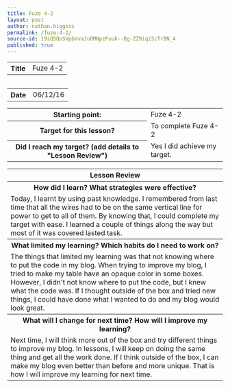 ```yaml
---
title: Fuze 4-2
layout: post
author: nathan.higgins
permalink: /fuze-4-2/
source-id: 19iQ5QoSVpbVvaJuOMNpzFuuk--Bg-ZZ9iqi5cTrBN_4
published: true
---
```

<table>
  <tr>
    <th>Title</th>
    <td>Fuze 4-2</td>
  <tr>
<table>

<table>
  <tr>
    <th>Date</th>
    <td>06/12/16</td>
  </tr>
</table>


<table>
  <tr>
    <th>Starting point:</th>
    <td>Fuze 4-2</td>
  </tr>
  <tr>
    <th>Target for this lesson?</th>
    <td>To complete Fuze 4-2</td>
  </tr>
  <tr>
    <th>Did I reach my target? 
(add details to "Lesson Review")</th>
    <td> Yes I did achieve my target.</td>
  </tr>
</table>


<table>
  <tr>
    <th>Lesson Review</th>
  </tr>
  <tr>
    <th>How did I learn? What strategies were effective? </th>
  </tr>
  <tr>
    <td>Today, I learnt by using past knowledge. I remembered from last time that all the wires had to be on the same vertical line for power to get to all of them. By knowing that, I could complete my target with ease. I learned a couple of things along the way but most of it was covered lasted task.</td>
  </tr>
  <tr>
    <th>What limited my learning? Which habits do I need to work on? </th>
  </tr>
  <tr>
    <td>The things that limited my learning was that not knowing where to put the code in my blog. When trying to improve my blog, I tried to make my table have an opaque color in some boxes. However, I didn't not know where to put the code, but I knew what the code was. If I thought outside of the box and tried new things, I could have done what I wanted to do and my blog would look great.</td>
  </tr>
  <tr>
    <th>What will I change for next time? How will I improve my learning?</th>
  </tr>
  <tr>
    <td>Next time, I will think more out of the box and try different things to improve my blog. In lessons, I will keep on doing the same thing and get all the work done. If I think outside of the box, I can make my blog even better than before and more unique. That is how I will improve my learning for next time.</td>
  </tr>
</table>


